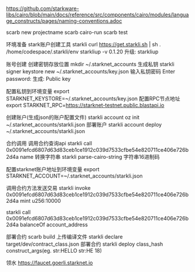 https://github.com/starkware-libs/cairo/blob/main/docs/reference/src/components/cairo/modules/language_constructs/pages/naming-conventions.adoc

scarb new projectname
scarb cairo-run
scarb test

环境准备
stark账户创建工具  starkli
curl https://get.starkli.sh | sh
. /home/codespace/.starkli/env
starkliup -v 0.1.20
升级: starkliup

账号创建
创建密钥存放位置
mkdir ~/.starknet_accounts
生成私钥
starkli signer keystore new ~/.starknet_accounts/key.json
输入私钥密码  Enter password: 
生成: Public key

配置私钥到环境变量
export STARKNET_KEYSTORE=~/.starknet_accounts/key.json
配置RPC节点地址
export STARKNET_RPC=https://starknet-testnet.public.blastapi.io

创建账户(生成json的账户配置文件)
starkli account oz init ~/.starknet_accounts/starkli.json
部署账户
starkli account deploy ~/.starknet_accounts/starkli.json

合约调用
调用合约查询api
starkli call 0x0091efcd6807d63d83ceb1ce1912c039d7533cfbe54e820711ce406e726b2d4a name
转换字符串
starkli parse-cairo-string 字符串16进制码

配置starknet账户地址到环境变量
export STARKNET_ACCOUNT=~/.starknet_accounts/starkli.json

调用合约方法发送交易
starkli invoke 0x0091efcd6807d63d83ceb1ce1912c039d7533cfbe54e820711ce406e726b2d4a mint u256:10000

starkli call 0x0091efcd6807d63d83ceb1ce1912c039d7533cfbe54e820711ce406e726b2d4a balanceOf account_address

部署合约
scarb build 
上传编译文件
starkli declare target/dev/contract_class.json
部署合约
starkli deploy class_hash construct_args(eg. str:HELLO str:HE 18)

领水
https://faucet.goerli.starknet.io